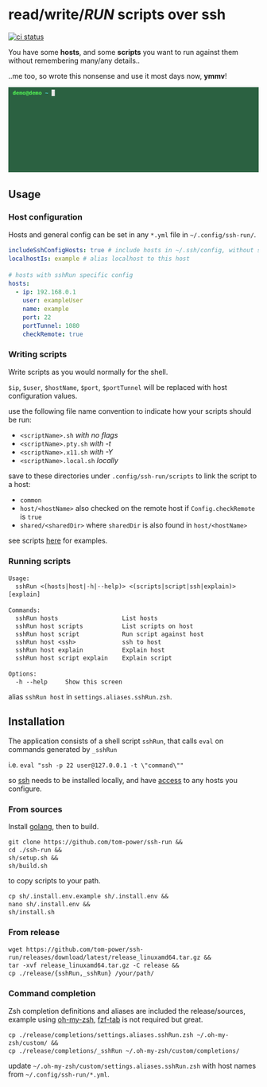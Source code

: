 # read/write/**_RUN_** scripts over ssh 

[![ci status][badge]][workflow]

[workflow]: https://github.com/tom-power/ssh-run/actions/workflows/go.yml
[badge]: https://img.shields.io/github/actions/workflow/status/tom-power/ssh-run/go.yml?style=flat-round&logo=github&label=CI%20status

You have some **hosts**, and some **scripts** you want to run against them without remembering many/any details..

..me too, so wrote this nonsense and use it most days now, **ymmv**!

![demo](https://github.com/tom-power/ssh-run/blob/main/assets/demo.gif)

## Usage

### Host configuration

Hosts and general config can be set in any `*.yml` file in `~/.config/ssh-run/`.

```yaml
includeSshConfigHosts: true # include hosts in ~/.ssh/config, without sshRun specific config
localhostIs: example # alias localhost to this host

# hosts with sshRun specific config
hosts:
  - ip: 192.168.0.1
    user: exampleUser
    name: example
    port: 22
    portTunnel: 1080
    checkRemote: true      
```

### Writing scripts

Write scripts as you would normally for the shell.

`$ip`, `$user`, `$hostName`, `$port`, `$portTunnel` will be replaced with host configuration values.

use the following file name convention to indicate how your scripts should be run:

- `<scriptName>.sh` _with no flags_
- `<scriptName>.pty.sh` _with -t_
- `<scriptName>.x11.sh` _with -Y_
- `<scriptName>.local.sh` _locally_

save to these directories under `.config/ssh-run/scripts` to link the script to a host:

- `common`
- `host/<hostName>` also checked on the remote host if `Config.checkRemote` is `true`
- `shared/<sharedDir>` where `sharedDir` is also found in `host/<hostName>`

see scripts [here](https:#github.com/tom-power/ssh-run/tree/main/config/.config/ssh-run/scripts) for examples.

### Running scripts

```
Usage:
  sshRun <(hosts|host|-h|--help)> <(scripts|script|ssh|explain)> [explain]

Commands:  
  sshRun hosts                  List hosts
  sshRun host scripts           List scripts on host
  sshRun host script            Run script against host
  sshRun host <ssh>             ssh to host
  sshRun host explain           Explain host
  sshRun host script explain    Explain script

Options:
  -h --help     Show this screen
```

alias `sshRun host` in `settings.aliases.sshRun.zsh`.

## Installation

The application consists of a shell script `sshRun`, that calls `eval` on commands generated by `_sshRun` 

i.e. `eval "ssh -p 22 user@127.0.0.1 -t \"command\""`

so [ssh](https://www.openssh.com/) needs to be installed locally, and have [access](https://www.ssh.com/academy/ssh/public-key-authentication) to any hosts you configure.

### From sources

Install [golang](https://go.dev/), then to build.

```shell
git clone https://github.com/tom-power/ssh-run &&
cd ./ssh-run &&
sh/setup.sh &&
sh/build.sh
```
to copy scripts to your path.

```shell
cp sh/.install.env.example sh/.install.env &&
nano sh/.install.env && 
sh/install.sh
```

### From release

```shell
wget https://github.com/tom-power/ssh-run/releases/download/latest/release_linuxamd64.tar.gz &&
tar -xvf release_linuxamd64.tar.gz -C release &&
cp ./release/{sshRun,_sshRun} /your/path/
```

### Command completion 

Zsh completion definitions and aliases are included the release/sources, example using [oh-my-zsh](https://ohmyz.sh/), [fzf-tab](https://github.com/Aloxaf/fzf-tab) is not required but great.

```shell
cp ./release/completions/settings.aliases.sshRun.zsh ~/.oh-my-zsh/custom/ &&
cp ./release/completions/_sshRun ~/.oh-my-zsh/custom/completions/
```

update `~/.oh-my-zsh/custom/settings.aliases.sshRun.zsh` with host names from `~/.config/ssh-run/*.yml`.
